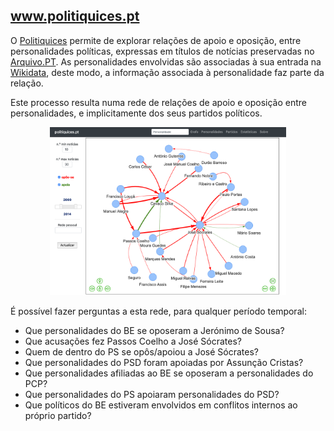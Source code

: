 ## www.politiquices.pt

O [Politiquices](http://www.politiquices.pt) permite de explorar relações de apoio e  oposição, entre personalidades políticas, expressas em títulos de notícias preservadas  no [Arquivo.PT](https://arquivo.pt). As personalidades envolvidas são associadas à sua entrada na [Wikidata](https://www.wikidata.org/), deste modo, a informação associada à personalidade faz parte da relação.

Este processo resulta numa rede de relações de apoio e oposição entre personalidades, e implicitamente  dos seus partidos políticos.

<p align="center">
  <img src=politiquices.png width=75%>
</p>

É possível fazer perguntas a esta rede, para qualquer período temporal:

- Que personalidades do BE se oposeram a Jerónimo de Sousa?
- Que acusações fez Passos Coelho a José Sócrates?
- Quem de dentro do PS se opôs/apoiou a José Sócrates?
- Que personalidades do PSD foram apoiadas por Assunção Cristas?
- Que personalidades afiliadas ao BE se oposeram a personalidades do PCP?
- Que personalidades do PS apoiaram personalidades do PSD?
- Que políticos do BE estiveram envolvidos em conflitos internos ao próprio partido?
